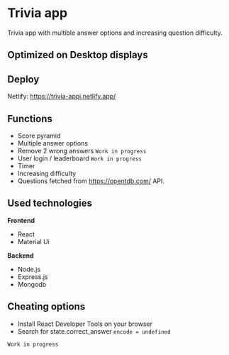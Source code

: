 # Trivia app

Trivia app with multible answer options and increasing question difficulty.

## Optimized on Desktop displays

## Deploy

Netlify: https://trivia-appi.netlify.app/

## Functions

- Score pyramid
- Multiple answer options
- Remove 2 wrong answers `Work in progress`
- User login / leaderboard `Work in progress`
- Timer
- Increasing difficulty
- Questions fetched from https://opentdb.com/ API.

## Used technologies

**Frontend**

- React
- Material Ui

**Backend**

- Node.js
- Express.js
- Mongodb

## Cheating options

- Install React Developer Tools on your browser
- Search for state.correct_answer
  `encode = undefined`

`Work in progress`
